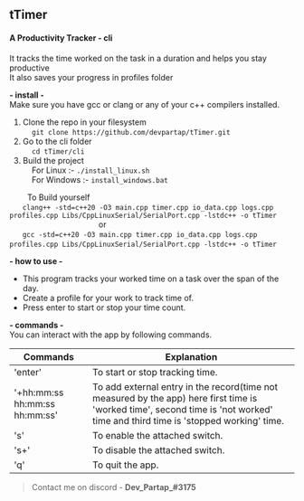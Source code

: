 ## tTimer
#### **A Productivity Tracker - cli**

It tracks the time worked on the task in a duration and helps you stay productive \
It also saves your progress in profiles folder

**- install -** \
Make sure you have gcc or clang or any of your c++ compilers installed.

1. Clone the repo in your filesystem \
    `git clone https://github.com/devpartap/tTimer.git ` 
    
2. Go to the cli folder \
    ` cd tTimer/cli `
    
3. Build the project \
    For Linux :- `./install_linux.sh ` \
    For Windows :- `install_windows.bat ` 

        To Build yourself \
    ` clang++ -std=c++20 -O3 main.cpp timer.cpp io_data.cpp logs.cpp profiles.cpp Libs/CppLinuxSerial/SerialPort.cpp -lstdc++ -o tTimer` \
                                        or \
    ` gcc -std=c++20 -O3 main.cpp timer.cpp io_data.cpp logs.cpp profiles.cpp Libs/CppLinuxSerial/SerialPort.cpp -lstdc++ -o tTimer` 

**- how to use -**

* This program tracks your worked time on a task over the span of the day.
* Create a profile for your work to track time of.
* Press enter to start or stop your time count.

**- commands -** \
You can interact with the app by following commands. 

|Commands|Explanation |
| - | -|
| 'enter'|To start or stop tracking time.|
| '+hh:mm:ss hh:mm:ss hh:mm:ss'|To add external entry in the record(time not measured by the app) here first time is 'worked time', second time is 'not worked' time and third time is 'stopped working' time.|
| 's'|To enable the attached switch.|
| 's+'|To disable the attached switch.|
| 'q'|To quit the app.|

>Contact me on discord - **Dev_Partap_#3175**
